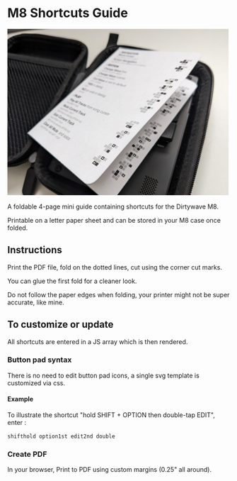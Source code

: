 # M8 Shortcuts Guide

<img src="Guide.jpg" width="500">

A foldable 4-page mini guide containing shortcuts for the Dirtywave M8.

Printable on a letter paper sheet and can be stored in your M8 case once folded.

## Instructions

Print the PDF file, fold on the dotted lines, cut using the corner cut marks.

You can glue the first fold for a cleaner look.

Do not follow the paper edges when folding, your printer might not be super accurate, like mine.

## To customize or update 

All shortcuts are entered in a JS array which is then rendered.

### Button pad syntax

There is no need to edit button pad icons, a single svg template is customized via css.

#### Example

To illustrate the shortcut "hold SHIFT + OPTION then double-tap EDIT", enter :

    shifthold option1st edit2nd double
    
### Create PDF

In your browser, Print to PDF using custom margins (0.25" all around).
